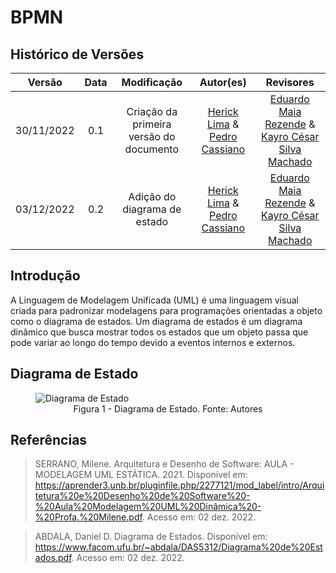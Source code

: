 # BPMN

## Histórico de Versões

|   Versão   | Data |               Modificação               |                                             Autor(es)                                              |                                                     Revisores                                                     |
| :--------: | :--: | :-------------------------------------: | :------------------------------------------------------------------------------------------------: | :---------------------------------------------------------------------------------------------------------------: |
| 30/11/2022 | 0.1  | Criação da primeira versão do documento | [Herick Lima](https://github.com/hericklima22) & [Pedro Cassiano](https://github.com/PedroLucasCM) | [Eduardo Maia Rezende](https://github.com/eduardomr) & [Kayro César Silva Machado](https://github.com/kayrocesar) |
| 03/12/2022 | 0.2  |      Adição do diagrama de estado       | [Herick Lima](https://github.com/hericklima22) & [Pedro Cassiano](https://github.com/PedroLucasCM) | [Eduardo Maia Rezende](https://github.com/eduardomr) & [Kayro César Silva Machado](https://github.com/kayrocesar) |

## Introdução

A Linguagem de Modelagem Unificada (UML) é uma linguagem visual criada para padronizar modelagens para programações orientadas a objeto como o diagrama de estados. Um diagrama de estados é um diagrama dinâmico que busca mostrar todos os estados que um objeto passa que pode variar ao longo do tempo devido a eventos internos e externos.

## Diagrama de Estado

<figure>
  <img src="https://github.com/UnBArqDsw2022-2/2022.2_G4_IDotPet/blob/master/docs/assets/diagrama_estados/diagrama_estados.png?raw=true" alt="Diagrama de Estado"/>
  <figcaption align="center" >Figura 1 - Diagrama de Estado. Fonte: Autores </figcaption>
</figure>

## Referências

> SERRANO, Milene. Arquitetura e Desenho de Software: AULA - MODELAGEM UML ESTÁTICA. 2021. Disponível em: https://aprender3.unb.br/pluginfile.php/2277121/mod_label/intro/Arquitetura%20e%20Desenho%20de%20Software%20-%20Aula%20Modelagem%20UML%20Dinâmica%20-%20Profa.%20Milene.pdf. Acesso em: 02 dez. 2022.

> ABDALA, Daniel D. Diagrama de Estados. Disponível em: https://www.facom.ufu.br/~abdala/DAS5312/Diagrama%20de%20Estados.pdf. Acesso em: 02 dez. 2022.
